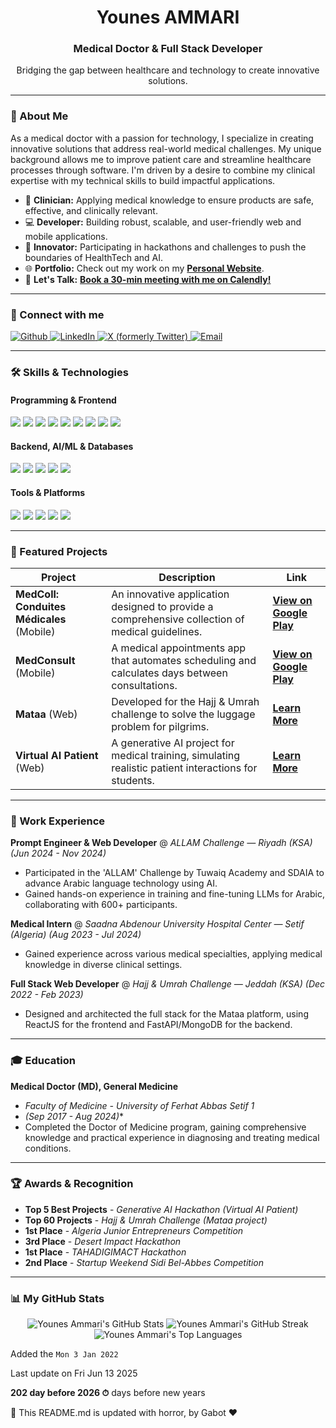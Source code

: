 
<div align="center">
  <h1><b>Younes AMMARI</b></h1>
  <h3>Medical Doctor & Full Stack Developer</h3>
  <p>Bridging the gap between healthcare and technology to create innovative solutions.</p>
</div>

---

### 👋 About Me

As a medical doctor with a passion for technology, I specialize in creating innovative solutions that address real-world medical challenges. My unique background allows me to improve patient care and streamline healthcare processes through software. I'm driven by a desire to combine my clinical expertise with my technical skills to build impactful applications.

- 🏥 **Clinician:** Applying medical knowledge to ensure products are safe, effective, and clinically relevant.
- 💻 **Developer:** Building robust, scalable, and user-friendly web and mobile applications.
- 🚀 **Innovator:** Participating in hackathons and challenges to push the boundaries of HealthTech and AI.
- 🌐 **Portfolio:** Check out my work on my [**Personal Website**](https://younes-ammari.github.io/).
- 📅 **Let's Talk:** [**Book a 30-min meeting with me on Calendly!**](https://calendly.com/dev-younes-ammari/30min)

---

### 🤝 Connect with me

<!-- ❗ UPDATE THE PLACEHOLDER LINKS BELOW -->
<p align="left">
  <a href="https://github.com/younes-ammari" target="_blank">
    <img alt="Github" src="https://img.shields.io/badge/GitHub-100000?style=for-the-badge&logo=github&logoColor=white" />
  </a>
  <a href="https://www.linkedin.com/in/younes-ammari/" target="_blank">
    <img alt="LinkedIn" src="https://img.shields.io/badge/LinkedIn-0077B5?style=for-the-badge&logo=linkedin&logoColor=white" />
  </a>
  <a href="https://x.com/younes_ammari99" target="_blank">
    <img alt="X (formerly Twitter)" src="https://img.shields.io/badge/X-000000?style=for-the-badge&logo=x&logoColor=white" />
  </a>
  <a href="mailto:dev.younes.ammari@gmail.com">
    <img alt="Email" src="https://img.shields.io/badge/Email-D14836?style=for-the-badge&logo=gmail&logoColor=white" />
  </a>
</p>

---

### 🛠️ Skills & Technologies

#### Programming & Frontend
<p align="left">
  <img src="https://img.shields.io/badge/Python-3776AB?style=for-the-badge&logo=python&logoColor=white" />
  <img src="https://img.shields.io/badge/JavaScript-F7DF1E?style=for-the-badge&logo=javascript&logoColor=black" />
  <img src="https://img.shields.io/badge/React-20232A?style=for-the-badge&logo=react&logoColor=61DAFB" />
  <img src="https://img.shields.io/badge/Next.js-000000?style=for-the-badge&logo=nextdotjs&logoColor=white" />
  <img src="https://img.shields.io/badge/React_Native-20232A?style=for-the-badge&logo=react&logoColor=61DAFB" />
  <img src="https://img.shields.io/badge/Electron-2B2E3A?style=for-the-badge&logo=electron&logoColor=9FEAF9" />
  <img src="https://img.shields.io/badge/HTML5-E34F26?style=for-the-badge&logo=html5&logoColor=white" />
  <img src="https://img.shields.io/badge/CSS3-1572B6?style=for-the-badge&logo=css3&logoColor=white" />
  <img src="https://img.shields.io/badge/Tailwind_CSS-38B2AC?style=for-the-badge&logo=tailwind-css&logoColor=white" />
</p>

#### Backend, AI/ML & Databases
<p align="left">
  <img src="https://img.shields.io/badge/Node.js-339933?style=for-the-badge&logo=nodedotjs&logoColor=white" />
  <img src="https://img.shields.io/badge/FastAPI-009688?style=for-the-badge&logo=fastapi&logoColor=white" />
  <img src="https://img.shields.io/badge/MongoDB-4EA94B?style=for-the-badge&logo=mongodb&logoColor=white" />
  <img src="https://img.shields.io/badge/Machine_Learning-FF6F00?style=for-the-badge&logo=tensorflow&logoColor=white" />
  <img src="https://img.shields.io/badge/scikit--learn-F7931E?style=for-the-badge&logo=scikit-learn&logoColor=white" />
</p>

#### Tools & Platforms
<p align="left">
  <img src="https://img.shields.io/badge/GIT-E44C30?style=for-the-badge&logo=git&logoColor=white" />
  <img src="https://img.shields.io/badge/Docker-2496ED?style=for-the-badge&logo=docker&logoColor=white" />
  <img src="https://img.shields.io/badge/VS_Code-0078D4?style=for-the-badge&logo=visual%20studio%20code&logoColor=white" />
  <img src="https://img.shields.io/badge/Figma-F24E1E?style=for-the-badge&logo=figma&logoColor=white" />
  <img src="https://img.shields.io/badge/Postman-FF6C37?style=for-the-badge&logo=Postman&logoColor=white" />
</p>

---

### 🚀 Featured Projects

| Project                                     | Description                                                                                          | Link                                                                                                                            |
| ------------------------------------------- | ---------------------------------------------------------------------------------------------------- | ------------------------------------------------------------------------------------------------------------------------------- |
| **MedColl: Conduites Médicales** (Mobile)   | An innovative application designed to provide a comprehensive collection of medical guidelines.        | [**View on Google Play**](https://play.google.com/store/apps/details?id=com.younesammari.medcoll)                               |
| **MedConsult** (Mobile)                     | A medical appointments app that automates scheduling and calculates days between consultations.        | [**View on Google Play**](https://play.google.com/store/apps/details?id=com.younesammari.medconsult)                             |
| **Mataa** (Web)                             | Developed for the Hajj & Umrah challenge to solve the luggage problem for pilgrims.                    | [**Learn More**](https://younes-ammari.github.io/) <!-- Replace with direct project link if available -->                       |
| **Virtual AI Patient** (Web)                | A generative AI project for medical training, simulating realistic patient interactions for students.  | [**Learn More**](https://younes-ammari.github.io/) <!-- Replace with direct project link if available -->                       |

---

### 💼 Work Experience

**Prompt Engineer & Web Developer** @ _ALLAM Challenge — Riyadh (KSA)_
*_(Jun 2024 - Nov 2024)_*
- Participated in the 'ALLAM' Challenge by Tuwaiq Academy and SDAIA to advance Arabic language technology using AI.
- Gained hands-on experience in training and fine-tuning LLMs for Arabic, collaborating with 600+ participants.

**Medical Intern** @ _Saadna Abdenour University Hospital Center — Setif (Algeria)_
*_(Aug 2023 - Jul 2024)_*
- Gained experience across various medical specialties, applying medical knowledge in diverse clinical settings.

**Full Stack Web Developer** @ _Hajj & Umrah Challenge — Jeddah (KSA)_
*_(Dec 2022 - Feb 2023)_*
- Designed and architected the full stack for the Mataa platform, using ReactJS for the frontend and FastAPI/MongoDB for the backend.

---

### 🎓 Education

**Medical Doctor (MD), General Medicine**
- _Faculty of Medicine - University of Ferhat Abbas Setif 1_
- _(Sep 2017 - Aug 2024)_*
- Completed the Doctor of Medicine program, gaining comprehensive knowledge and practical experience in diagnosing and treating medical conditions.

---

### 🏆 Awards & Recognition

- **Top 5 Best Projects** - _Generative AI Hackathon (Virtual AI Patient)_
- **Top 60 Projects** - _Hajj & Umrah Challenge (Mataa project)_
- **1st Place** - _Algeria Junior Entrepreneurs Competition_
- **3rd Place** - _Desert Impact Hackathon_
- **1st Place** - _TAHADIGIMACT Hackathon_
- **2nd Place** - _Startup Weekend Sidi Bel-Abbes Competition_

---

### 📊 My GitHub Stats

<p align="center">
  <img src="https://github-readme-stats.vercel.app/api?username=younes-ammari&show_icons=true&theme=radical&hide_border=true&include_all_commits=true&count_private=true" alt="Younes Ammari's GitHub Stats" />
  <img src="https://github-readme-streak-stats.herokuapp.com/?user=younes-ammari&theme=radical&hide_border=true" alt="Younes Ammari's GitHub Streak" />
  <img src="https://github-readme-stats.vercel.app/api/top-langs/?username=younes-ammari&layout=compact&theme=radical&hide_border=true&include_all_commits=true&count_private=true&langs_count=8" alt="Younes Ammari's Top Languages" />
</p>

Added the `Mon 3 Jan 2022`

Last update on Fri Jun 13 2025

**202 day before 2026 ⏱** days before new years

🤖 This README.md is updated with horror, by Gabot ❤️
